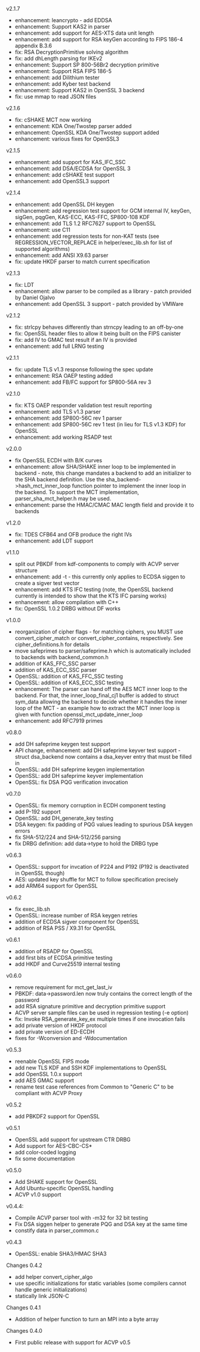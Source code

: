 v2.1.7
- enhancement: leancrypto - add EDDSA
- enhancement: Support KAS2 in parser
- enhancement: add support for AES-XTS data unit length
- enhancement: add support for RSA keyGen according to FIPS 186-4 appendix B.3.6
- fix: RSA DecryptionPrimitive solving algorithm
- fix: add dhLength parsing for IKEv2
- enhancement: Support SP 800-56Br2 decryption primitive
- enhancement: Support RSA FIPS 186-5
- enhancement: add Dilithium tester
- enhancement: add Kyber test backend
- enhancement: Support KAS2 in OpenSSL 3 backend
- fix: use mmap to read JSON files

v2.1.6
- fix: cSHAKE MCT now working
- enhancement: KDA One/Twostep parser added
- enhancement: OpenSSL KDA One/Twostep support added
- enhancement: various fixes for OpenSSL3

v2.1.5
- enhancement: add support for KAS_IFC_SSC
- enhancement: add DSA/ECDSA for OpenSSL 3
- enhancement: add cSHAKE test support
- enhancement: add OpenSSL3 support

v2.1.4
- enhancement: add OpenSSL DH keygen
- enhancement: add regression test support for GCM internal IV, keyGen, sigGen, pqgGen, KAS-ECC, KAS-FFC, SP800-108 KDF
- enhancement: add TLS 1.2 RFC7627 support to OpenSSL
- enhancement: use C11
- enhancement: add regression tests for non-KAT tests (see REGRESSION_VECTOR_REPLACE in helper/exec_lib.sh for list of supported algorithms)
- enhancement: add ANSI X9.63 parser
- fix: update HKDF parser to match current specification

v2.1.3
- fix: LDT
- enhancement: allow parser to be compiled as a library - patch provided by Daniel Ojalvo
- enhancement: add OpenSSL 3 support - patch provided by VMWare

v2.1.2
- fix: strlcpy behaves differently than strncpy leading to an off-by-one
- fix: OpenSSL header files to allow it being built on the FIPS canister
- fix: add IV to GMAC test result if an IV is provided
- enhancement: add full LRNG testing

v2.1.1
- fix: update TLS v1.3 response following the spec update
- enhancement: RSA OAEP testing added
- enhancement: add FB/FC support for SP800-56A rev 3

v2.1.0
- fix: KTS OAEP responder validation test result reporting
- enhancement: add TLS v1.3 parser
- enhancement: add SP800-56C rev 1 parser
- enhancement: add SP800-56C rev 1 test (in lieu for TLS v1.3 KDF) for OpenSSL
- enhancement: add working RSADP test

v2.0.0
- fix OpenSSL ECDH with B/K curves
- enhancement: allow SHA/SHAKE inner loop to be implemented in backend - note, this change mandates a backend to add an initializer to the SHA backend definition. Use the sha_backend->hash_mct_inner_loop function pointer to implement the inner loop in the backend. To support the MCT implementation, parser_sha_mct_helper.h may be used.
- enhancement: parse the HMAC/CMAC MAC length field and provide it to backends

v1.2.0
- fix: TDES CFB64 and OFB produce the right IVs
- enhancement: add LDT support

v1.1.0
- split out PBKDF from kdf-components to comply with ACVP server structure
- enhancement: add -t - this currently only applies to ECDSA siggen to create a sigver test vector
- enhancement: add KTS IFC testing (note, the OpenSSL backend currently is intended to show that the KTS IFC parsing works)
- enhancement: allow compilation with C++
- fix: OpenSSL 1.0.2 DRBG without DF works

v1.0.0
- reorganization of cipher flags - for matching ciphers, you MUST use convert_cipher_match or convert_cipher_contains, respectively. See cipher_definitions.h for details
- move safeprimes to parser/safeprime.h which is automatically included to backends with backend_common.h
- addition of KAS_FFC_SSC parser
- addition of KAS_ECC_SSC parser
- OpenSSL: addition of KAS_FFC_SSC testing
- OpenSSL: addition of KAS_ECC_SSC testing
- enhancement: The parser can hand off the AES MCT inner loop to the backend. For that, the inner_loop_final_cj1 buffer is added to struct sym_data allowing the backend to decide whether it handles the inner loop of the MCT - an example how to extract the MCT inner loop is given with function openssl_mct_update_inner_loop
- enhancement: add RFC7919 primes

v0.8.0
- add DH safeprime keygen test support
- API change, enhancement: add DH safeprime keyver test support - struct dsa_backend now contains a dsa_keyver entry that must be filled in
- OpenSSL: add DH safeprime keygen implementation
- OpenSSL: add DH safeprime keyver implementation
- OpenSSL: fix DSA PQG verification invocation

v0.7.0
- OpenSSL: fix memory corruption in ECDH component testing
- add P-192 support
- OpenSSL: add DH_generate_key testing
- DSA keygen: fix padding of PQG values leading to spurious DSA keygen errors
- fix SHA-512/224 and SHA-512/256 parsing
- fix DRBG definition: add data->type to hold the DRBG type

v0.6.3
- OpenSSL: support for invcation of P224 and P192 (P192 is deactivated in OpenSSL though)
- AES: updated key shuffle for MCT to follow specification precisely
- add ARM64 support for OpenSSL

v0.6.2
- fix exec_lib.sh
- OpenSSL: increase number of RSA keygen retries
- addition of ECDSA sigver component for OpenSSL
- addition of RSA PSS / X9.31 for OpenSSL

v0.6.1
- addition of RSADP for OpenSSL
- add first bits of ECDSA primitive testing
- add HKDF and Curve25519 internal testing

v0.6.0
- remove requirement for mct_get_last_iv
- PBKDF: data->password.len now truly contains the correct length of the password
- add RSA signature primitive and decryption primitive support
- ACVP server sample files can be used in regression testing (-e option)
- fix: Invoke RSA_generate_key_ex multiple times if one invocation fails
- add private version of HKDF protocol
- add private version of ED-ECDH
- fixes for -Wconversion and -Wdocumentation

v0.5.3
- reenable OpenSSL FIPS mode
- add new TLS KDF and SSH KDF implementations to OpenSSL
- add OpenSSL 1.0.x support
- add AES GMAC support
- rename test case references from Common to "Generic C" to be compliant with
  ACVP Proxy

v0.5.2
- add PBKDF2 support for OpenSSL

v0.5.1
- OpenSSL add support for upstream CTR DRBG
- Add support for AES-CBC-CS*
- add color-coded logging
- fix some documentation

v0.5.0
- Add SHAKE support for OpenSSL
- Add Ubuntu-specific OpenSSL handling
- ACVP v1.0 support

v0.4.4:
- Compile ACVP parser tool with -m32 for 32 bit testing
- Fix DSA siggen helper to generate PQG and DSA key at the same time
- constify data in parser_common.c

v0.4.3
- OpenSSL: enable SHA3/HMAC SHA3

Changes 0.4.2
- add helper convert_cipher_algo
- use specific initializations for static variables (some compilers cannot handle generic initializations)
- statically link JSON-C

Changes 0.4.1
 * Addition of helper function to turn an MPI into a byte array

Changes 0.4.0
 * First public release with support for ACVP v0.5
